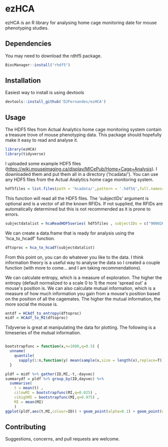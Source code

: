 # ezHCA

ezHCA is an R library for analysing home cage monitoring date for mouse phenotyping studies. 

## Dependencies

You may need to download the rdhf5 package.

```R
BiocManager::install("rhdf5")
```

## Installation

Easiest way to install is using devtools

```R
devtools::install_github('DJFernandes/ezHCA')
```

## Usage

The HDF5 files from Actual Analytics home cage monitoring system contain a treasure trove of mouse phenotyping data. This package should hopefully make it easy to read and analyse it.

```R
library(ezHCA)
library(tidyverse)
```

I uploaded some example HDF5 files (https://wiki.mouseimaging.ca/display/MICePub/Home+Cage+Analysis). I downloaded them and put them all in a directory ('hcadata/'). You can use any HDF5 files from the Actual Analytics home cage monitoring system.

```R
hdf5files = list.files(path = 'hcadata/',pattern = '.hdf5$',full.names=T)
```

This function will read all the HDF5 files. The 'subjectIDs' argument is optional and is a vector of all the known RFIDs. If not supplied, the RFIDs are automatically determined but this is not recommended as it is prone to errors.

```R
subjectdatalist = hcaReadHDF5series( hdf5files , subjectIDs = c("900026000623623", "900026000623624", "900026000623653","900026000623654") )
```

We can create a data.frame that is ready for analysis using the 'hca_to_hcadf' function.

```R
dftoproc = hca_to_hcadf(subjectdatalist)
```

From this point on, you can do whatever you like to the data. I think information theory is a useful way to analyse the data so I created a couple function (with more to come... and I am taking recommendations).

We can calculate entropy, which is a measure of exploration. The higher the entropy (default normalized to a scale 0 to 1) the more 'spread out' a mouse's position is. We can also calculate mutual information, which is a measure of how much information you gain from a mouse's position based on the position of all the cagemates. The higher the mutual information, the more social the mouse is. 

```R
entdf = HCAdf_to_entropy(dftoproc)
midf = HCAdf_to_MI(dftoproc)
```

Tidyverse is great at manipulating the data for plotting. The following is a timeseries of the mutual information.

```R

bootstrapfunc = function(x,n=1000,q=0.5) { 
  unname(
    quantile(
      sapply(1:n,function(y) mean(sample(x,size = length(x),replace=T))) , q))
  }

pldf = midf %>% gather(ID,MI,-t,-dayvec)
summarydf = pldf %>% group_by(ID,dayvec) %>% 
  summarise(
    t = mean(t) , 
    cilowMI = bootstrapfunc(MI,q=0.025) ,
    cihighMI = bootstrapfunc(MI,q=0.975) ,
    MI = mean(MI)
    )
ggplot(pldf,aes(t,MI,colour=ID)) + geom_point(alpha=0.1) + geom_point(data = summarydf) + geom_line(data = summarydf) + geom_errorbar(data = summarydf, aes(ymin = cilowMI , ymax = cihighMI),width=0.2) + ylab('Mutual Information (normalised to total entropy)')

```

## Contributing
Suggestions, concerns, and pull requests are welcome. 


